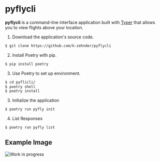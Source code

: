 # pyflycli

**pyflycli** is a command-line interface application built with [Typer](https://typer.tiangolo.com/) that allows you to view flights above your location.


1. Download the application's source code.
```sh
$ git clone https://github.com/k-zehnder/pyflycli
```
2. Install Poetry with pip.
```sh
$ pip install poetry
```
3. Use Poetry to set up environment.

```sh
$ cd pyflicli/
$ poetry shell 
$ poetry install
```

3. Initialize the application

```sh 
$ poetry run pyfly init
```

4. List Responses
```sh 
$ poetry run pyfly list
```

## Example Image
![Work in progress](https://github.com/k-zehnder/pyflycli/blob/main/demo.png)
